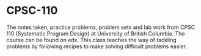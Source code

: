 # CPSC-110
The notes taken, practice problems, problem sets and lab work from CPSC 110 (Systematic Program Design) at University of British Columbia. The course can be found on edx. This class teaches the way of tackling problems by following recipes to make solving difficult problems easier. 

